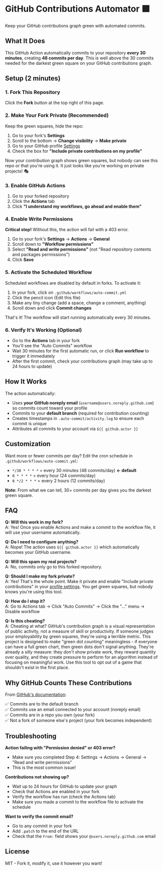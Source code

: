 # GitHub Contributions Automator 🟩

Keep your GitHub contributions graph green with automated commits.

## What It Does

This GitHub Action automatically commits to your repository **every 30 minutes**, creating **48 commits per day**. This is well above the 30 commits needed for the darkest green square on your GitHub contributions graph.

## Setup (2 minutes)

### 1. Fork This Repository

Click the **Fork** button at the top right of this page.

### 2. Make Your Fork Private (Recommended)

Keep the green squares, hide the repo:

1. Go to your fork's **Settings**
2. Scroll to the bottom → **Change visibility** → **Make private**
3. Go to your GitHub profile [Settings](https://github.com/settings/profile)
4. Check the box for **"Include private contributions on my profile"**

Now your contribution graph shows green squares, but nobody can see this repo or that you're using it. It just looks like you're working on private projects! 🎭

### 3. Enable GitHub Actions

1. Go to your forked repository
2. Click the **Actions** tab
3. Click **"I understand my workflows, go ahead and enable them"**

### 4. Enable Write Permissions

**Critical step!** Without this, the action will fail with a 403 error.

1. Go to your fork's **Settings** → **Actions** → **General**
2. Scroll down to **"Workflow permissions"**
3. Select **"Read and write permissions"** (not "Read repository contents and packages permissions")
4. Click **Save**

### 5. Activate the Scheduled Workflow

Scheduled workflows are disabled by default in forks. To activate it:

1. In your fork, click on `.github/workflows/auto-commit.yml`
2. Click the pencil icon (Edit this file)
3. Make any tiny change (add a space, change a comment, anything)
4. Scroll down and click **Commit changes**

That's it! The workflow will start running automatically every 30 minutes.

### 6. Verify It's Working (Optional)

- Go to the **Actions** tab in your fork
- You'll see the "Auto Commits" workflow
- Wait 30 minutes for the first automatic run, or click **Run workflow** to trigger it immediately
- After the first commit, check your contributions graph (may take up to 24 hours to update)

## How It Works

The action automatically:

- Uses **your GitHub noreply email** (`username@users.noreply.github.com`) so commits count toward your profile
- Commits to your **default branch** (required for contribution counting)
- Creates timestamps in `.auto-commit/activity.log` to ensure each commit is unique
- Attributes all commits to your account via `${{ github.actor }}`

## Customization

Want more or fewer commits per day? Edit the cron schedule in `.github/workflows/auto-commit.yml`:

- `*/30 * * * *` = every 30 minutes (48 commits/day) **← default**
- `0 * * * *` = every hour (24 commits/day)
- `0 */2 * * *` = every 2 hours (12 commits/day)

**Note:** From what we can tell, 30+ commits per day gives you the darkest green square.

## FAQ

**Q: Will this work in my fork?**  
A: Yes! Once you enable Actions and make a commit to the workflow file, it will use your username automatically.

**Q: Do I need to configure anything?**  
A: Nope! The action uses `${{ github.actor }}` which automatically becomes your GitHub username.

**Q: Will this spam my real projects?**  
A: No, commits only go to this forked repository.

**Q: Should I make my fork private?**  
A: Yes! That's the whole point. Make it private and enable "Include private contributions" in your [profile settings](https://github.com/settings/profile). You get green squares, but nobody knows you're using this tool.

**Q: How do I stop it?**  
A: Go to Actions tab → Click "Auto Commits" → Click the "..." menu → Disable workflow

**Q: Is this cheating?**  
A: Cheating at what? GitHub's contribution graph is a visual representation of public activity, not a measure of skill or productivity. If someone judges your employability by green squares, they're using a terrible metric. This project is designed to make "green dot counting" meaningless - if everyone can have a full green chart, then green dots don't signal anything. They're already a silly measure: they don't show private work, they reward quantity over quality, and they create pressure to perform for an algorithm instead of focusing on meaningful work. Use this tool to opt out of a game that shouldn't exist in the first place.

## Why GitHub Counts These Contributions

From [GitHub's documentation](https://docs.github.com/en/account-and-profile/setting-up-and-managing-your-github-profile/managing-contribution-settings-on-your-profile/why-are-my-contributions-not-showing-up-on-my-profile):

✅ Commits are to the default branch  
✅ Commits use an email connected to your account (noreply email)  
✅ Commits are in a repo you own (your fork)  
✅ Not a fork of someone else's project (your fork becomes independent)

## Troubleshooting

**Action failing with "Permission denied" or 403 error?**

- Make sure you completed Step 4: Settings → Actions → General → "Read and write permissions"
- This is the most common issue!

**Contributions not showing up?**

- Wait up to 24 hours for GitHub to update your graph
- Check that Actions are enabled in your fork
- Verify the workflow has run (check the Actions tab)
- Make sure you made a commit to the workflow file to activate the schedule

**Want to verify the commit email?**

- Go to any commit in your fork
- Add `.patch` to the end of the URL
- Check that the `From:` field shows your `@users.noreply.github.com` email

## License

MIT - Fork it, modify it, use it however you want!
